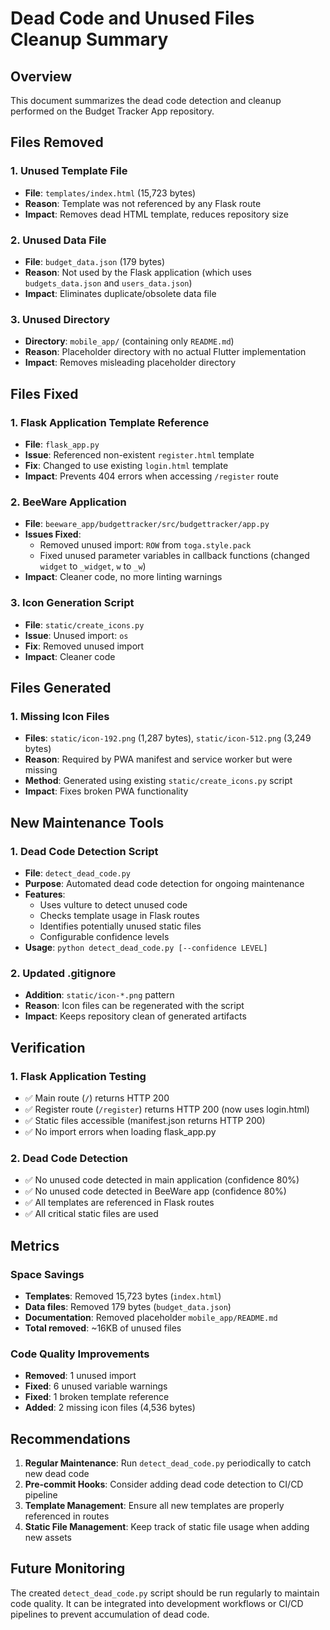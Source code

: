 # Dead Code and Unused Files Cleanup Summary

## Overview
This document summarizes the dead code detection and cleanup performed on the Budget Tracker App repository.

## Files Removed

### 1. Unused Template File
- **File**: `templates/index.html` (15,723 bytes)
- **Reason**: Template was not referenced by any Flask route
- **Impact**: Removes dead HTML template, reduces repository size

### 2. Unused Data File  
- **File**: `budget_data.json` (179 bytes)
- **Reason**: Not used by the Flask application (which uses `budgets_data.json` and `users_data.json`)
- **Impact**: Eliminates duplicate/obsolete data file

### 3. Unused Directory
- **Directory**: `mobile_app/` (containing only `README.md`)
- **Reason**: Placeholder directory with no actual Flutter implementation
- **Impact**: Removes misleading placeholder directory

## Files Fixed

### 1. Flask Application Template Reference
- **File**: `flask_app.py`
- **Issue**: Referenced non-existent `register.html` template
- **Fix**: Changed to use existing `login.html` template
- **Impact**: Prevents 404 errors when accessing `/register` route

### 2. BeeWare Application
- **File**: `beeware_app/budgettracker/src/budgettracker/app.py`
- **Issues Fixed**:
  - Removed unused import: `ROW` from `toga.style.pack`
  - Fixed unused parameter variables in callback functions (changed `widget` to `_widget`, `w` to `_w`)
- **Impact**: Cleaner code, no more linting warnings

### 3. Icon Generation Script
- **File**: `static/create_icons.py`
- **Issue**: Unused import: `os`
- **Fix**: Removed unused import
- **Impact**: Cleaner code

## Files Generated

### 1. Missing Icon Files
- **Files**: `static/icon-192.png` (1,287 bytes), `static/icon-512.png` (3,249 bytes)
- **Reason**: Required by PWA manifest and service worker but were missing
- **Method**: Generated using existing `static/create_icons.py` script
- **Impact**: Fixes broken PWA functionality

## New Maintenance Tools

### 1. Dead Code Detection Script
- **File**: `detect_dead_code.py`
- **Purpose**: Automated dead code detection for ongoing maintenance
- **Features**:
  - Uses vulture to detect unused code
  - Checks template usage in Flask routes
  - Identifies potentially unused static files
  - Configurable confidence levels
- **Usage**: `python detect_dead_code.py [--confidence LEVEL]`

### 2. Updated .gitignore
- **Addition**: `static/icon-*.png` pattern
- **Reason**: Icon files can be regenerated with the script
- **Impact**: Keeps repository clean of generated artifacts

## Verification

### 1. Flask Application Testing
- ✅ Main route (`/`) returns HTTP 200
- ✅ Register route (`/register`) returns HTTP 200 (now uses login.html)
- ✅ Static files accessible (manifest.json returns HTTP 200)
- ✅ No import errors when loading flask_app.py

### 2. Dead Code Detection
- ✅ No unused code detected in main application (confidence 80%)
- ✅ No unused code detected in BeeWare app (confidence 80%)
- ✅ All templates are referenced in Flask routes
- ✅ All critical static files are used

## Metrics

### Space Savings
- **Templates**: Removed 15,723 bytes (`index.html`)
- **Data files**: Removed 179 bytes (`budget_data.json`)
- **Documentation**: Removed placeholder `mobile_app/README.md`
- **Total removed**: ~16KB of unused files

### Code Quality Improvements
- **Removed**: 1 unused import
- **Fixed**: 6 unused variable warnings
- **Fixed**: 1 broken template reference
- **Added**: 2 missing icon files (4,536 bytes)

## Recommendations

1. **Regular Maintenance**: Run `detect_dead_code.py` periodically to catch new dead code
2. **Pre-commit Hooks**: Consider adding dead code detection to CI/CD pipeline
3. **Template Management**: Ensure all new templates are properly referenced in routes
4. **Static File Management**: Keep track of static file usage when adding new assets

## Future Monitoring

The created `detect_dead_code.py` script should be run regularly to maintain code quality. It can be integrated into development workflows or CI/CD pipelines to prevent accumulation of dead code.